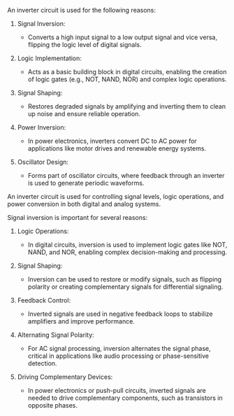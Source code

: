 An inverter circuit is used for the following reasons:

1. Signal Inversion:
   - Converts a high input signal to a low output signal and vice versa, flipping the logic level of digital signals.

2. Logic Implementation:
   - Acts as a basic building block in digital circuits, enabling the creation of logic gates (e.g., NOT, NAND, NOR) and complex logic operations.

3. Signal Shaping:
   - Restores degraded signals by amplifying and inverting them to clean up noise and ensure reliable operation.

4. Power Inversion:
   - In power electronics, inverters convert DC to AC power for applications like motor drives and renewable energy systems.

5. Oscillator Design:
   - Forms part of oscillator circuits, where feedback through an inverter is used to generate periodic waveforms.

An inverter circuit is used for controlling signal levels, logic operations, and power conversion in both digital and analog systems.

Signal inversion is important for several reasons:

1. Logic Operations:
   - In digital circuits, inversion is used to implement logic gates like NOT, NAND, and NOR, enabling complex decision-making and processing.

2. Signal Shaping:
   - Inversion can be used to restore or modify signals, such as flipping polarity or creating complementary signals for differential signaling.

3. Feedback Control:
   - Inverted signals are used in negative feedback loops to stabilize amplifiers and improve performance.

4. Alternating Signal Polarity:
   - For AC signal processing, inversion alternates the signal phase, critical in applications like audio processing or phase-sensitive detection.

5. Driving Complementary Devices:
   - In power electronics or push-pull circuits, inverted signals are needed to drive complementary components, such as transistors in opposite phases.

